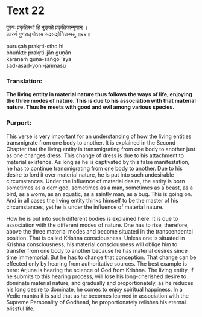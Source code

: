 # Text 22

पुरुषः प्रकृतिस्थो हि भुङ्‌क्ते प्रकृतिजान्गुणान् ।  
कारणं गुणसङ्गोऽस्य सदसद्योनिजन्मसु ॥२२॥

puruṣaḥ prakṛti-stho hi  
bhuńkte prakṛti-jān guṇān  
kāraṇaḿ guṇa-sańgo 'sya  
sad-asad-yoni-janmasu



### Translation:

**The living entity in material nature thus follows the ways of life, enjoying the three modes of nature. This is due to his association with that material nature. Thus he meets with good and evil among various species.**

### Purport:

This verse is very important for an understanding of how the living entities transmigrate from one body to another. It is explained in the Second Chapter that the living entity is transmigrating from one body to another just as one changes dress. This change of dress is due to his attachment to material existence. As long as he is captivated by this false manifestation, he has to continue transmigrating from one body to another. Due to his desire to lord it over material nature, he is put into such undesirable circumstances. Under the influence of material desire, the entity is born sometimes as a demigod, sometimes as a man, sometimes as a beast, as a bird, as a worm, as an aquatic, as a saintly man, as a bug. This is going on. And in all cases the living entity thinks himself to be the master of his circumstances, yet he is under the influence of material nature.

How he is put into such different bodies is explained here. It is due to association with the different modes of nature. One has to rise, therefore, above the three material modes and become situated in the transcendental position. That is called Krishna consciousness. Unless one is situated in Krishna consciousness, his material consciousness will oblige him to transfer from one body to another because he has material desires since time immemorial. But he has to change that conception. That change can be effected only by hearing from authoritative sources. The best example is here: Arjuna is hearing the science of God from Krishna. The living entity, if he submits to this hearing process, will lose his long-cherished desire to dominate material nature, and gradually and proportionately, as he reduces his long desire to dominate, he comes to enjoy spiritual happiness. In a Vedic mantra it is said that as he becomes learned in association with the Supreme Personality of Godhead, he proportionately relishes his eternal blissful life.